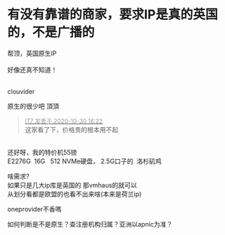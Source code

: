 # 有没有靠谱的商家，要求IP是真的英国的，不是广播的


帮顶，英国原生IP<br />
<br />
好像还真不知道！<br />
<br />
<img src="static/image/smiley/default/lol.gif" smilieid="12" border="0" alt="" /><img src="static/image/smiley/default/lol.gif" smilieid="12" border="0" alt="" /><img src="static/image/smiley/default/lol.gif" smilieid="12" border="0" alt="" />

clouvider

原生的很少吧 頂頂

<div class="quote"><blockquote><font size="2"><a href="https://www.hostloc.com/forum.php?mod=redirect&amp;goto=findpost&amp;pid=9375817&amp;ptid=760290" target="_blank"><font color="#999999">IT7 发表于 2020-10-30 16:22</font></a></font><br />
这家看了下，价格贵的根本用不起</blockquote></div><br />
还好呀，我的特价机55镑<br />
E2276G&nbsp;&nbsp;16G&nbsp; &nbsp;512 NVMe硬盘， 2.5G口子的&nbsp;&nbsp;洛杉矶鸡 

啥需求?<br />
如果只是几大ip库是英国的 那vmhaus的就可以<br />
从划分看都是欧盟的也看不出来啥(本来是荷兰ip)

oneprovider不香嗎

如何判断是不是原生？查注册机构归属？亚洲以apnic为准？
